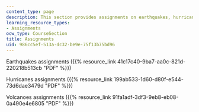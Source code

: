 ```yaml
---
content_type: page
description: This section provides assignments on earthquakes, hurricanes, and volcanoes.
learning_resource_types:
- Assignments
ocw_type: CourseSection
title: Assignments
uid: 986cc5ef-513a-dc32-be9e-75f13b75bd96
---
```


Earthquakes assignments ({{% resource_link 41c17c40-9ba7-aa0c-821d-220218b513cb "PDF" %}})

Hurricanes assignments ({{% resource_link 199ab533-1d60-d80f-e544-73d6dae3479d "PDF" %}})

Volcanoes assignments ({{% resource_link 91fa1adf-3df3-9eb8-eb08-0a490e4e6805 "PDF" %}})